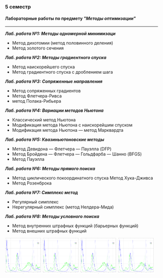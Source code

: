 ### 5 семестр

#### Лабораторные работы по предмету ***"Методы оптимизации"***
---
***Лаб. работа №1: Методы одномерной минимизаци***

- Метод дихотомии (метод половинного деления)
- Метод золотого сечения
    
***Лаб. работа №2: Методы градиентного спуска***

- Метод наискорейшего спуска
- Метод градиентного спуска с дроблением шага

***Лаб. работа №3: Сопряженные направления***

- Метод сопряженных градиентов
- Метод Флетчера-Ривса
- метод Полака-Рибьера

***Лаб. работа №4: Вариации методов Ньютона***

- Классический метод Ньютона
- Модификация метода Ньютона с наискорейшим спуском
- Модификация метода Ньютона — метод Марквардта

***Лаб. работа №5: Квазиньютоновские методы***

- Метод Девидона — Флетчера — Пауэлла (DFP)
- Метод Бройдена — Флетчера — Гольдфарба — Шанно (BFGS)
- Метод Пауэлла
  
***Лаб. работа №6: Методы прямого поиска***

- Метод циклического покоординатного спуска
  Метод Хука-Дживса
- Метод Розенброка

***Лаб. работа №7: Симплекс метод***

- Регулярный симплекс
- Нерегулярный симплекс (метод Нелдера-Мида)
  
***Лаб. работа №8: Методы условного поиска***

- Метод внутренних штрафных функций (барьерных
функций)
- Метод внешних штрафных функций

<!DOCTYPE html>
<html>
 <head>
  <meta charset="utf-8">
  <title>Фотографии</title>
 </head>
 <body>
  <p>
    <img src="https://github.com/ppvartm/kurs_5_sem/blob/main/documents/pred-prey%20exmpl.png" alt="Фотография 1" width="120" height="120">
    <img src="https://github.com/ppvartm/kurs_5_sem/blob/main/documents/pred-prey%20exmpl.png" alt="Фотография 2" width="120" height="120">
    <img src="https://github.com/ppvartm/kurs_5_sem/blob/main/documents/pred-prey%20exmpl.png" alt="Фотография 3" width="120" height="120">
    <img src="https://github.com/ppvartm/kurs_5_sem/blob/main/documents/pred-prey%20exmpl.png" alt="Фотография 4" width="120" height="120">
  </p>
 </body>
</html>
